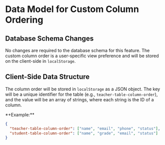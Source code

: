 # Data Model for Custom Column Ordering

## Database Schema Changes

No changes are required to the database schema for this feature. The custom column order is a user-specific view preference and will be stored on the client-side in `localStorage`.

## Client-Side Data Structure

The column order will be stored in `localStorage` as a JSON object. The key will be a unique identifier for the table (e.g., `teacher-table-column-order`), and the value will be an array of strings, where each string is the ID of a column.

\*+Example:\*\*

```json
{
  "teacher-table-column-order": ["name", "email", "phone", "status"],
  "student-table-column-order": ["name", "grade", "email", "status"]
}
```
